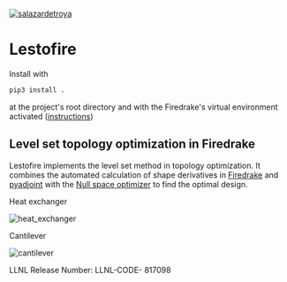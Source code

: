 
[![salazardetroya](https://circleci.com/gh/LLNL/lestofire.svg?style=svg)](https://app.circleci.com/pipelines/github/LLNL/lestofire)
# Lestofire
Install with
```python
pip3 install .
```
at the project's root directory and with the Firedrake's virtual environment activated ([instructions](https://www.firedrakeproject.org/download.html))

## Level set topology optimization in Firedrake

Lestofire implements the level set method in topology optimization.
It combines the automated calculation of shape derivatives in [Firedrake](https://gitlab.com/florian.feppon/null-space-optimizer) and [pyadjoint](https://github.com/dolfin-adjoint/pyadjoint) with the [Null space optimizer](https://gitlab.com/florian.feppon/null-space-optimizer) to find the optimal design.

Heat exchanger

![heat_exchanger](https://media.giphy.com/media/YhgqJt24PCXJgUdmLu/giphy.gif)

Cantilever

![cantilever](https://media.giphy.com/media/eWze54pzWhoBiiJDmK/giphy.gif)

LLNL Release Number: LLNL-CODE- 817098
